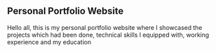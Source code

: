 ## Personal Portfolio Website
Hello all, this is my personal portfolio website where I showcased the projects which had been done, technical skills I equipped with, working experience and my education

